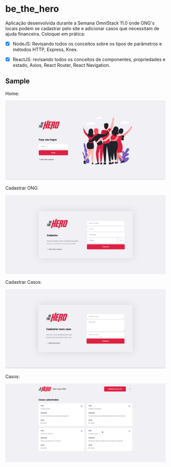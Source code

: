 # be_the_hero

Aplicação desenvolvida durante a Semana OmniStack 11.0 onde ONG's locais podem se cadastrar pelo site e adicionar casos que necessitam de ajuda financeira.
Coloquei em prática:

- [x] NodeJS: Revisando todos os conceitos sobre os tipos de parâmetros e métodos HTTP, Express, Knex.

- [x] ReactJS: revisando todos os conceitos de componentes, propriedades e estado, Axios, React Router, React Navigation. 


## Sample
Home: 

<p align="center">
  <img src="https://github.com/Dborah/be_the_hero/blob/master/sample/home.png" alt="Home" />
</p>

Cadastrar ONG: 

<p align="center">
  <img src="https://github.com/Dborah/be_the_hero/blob/master/sample/cadastrar_ong.png" alt="Cadastrar ONG" />
</p>

Cadastrar Casos: 
<p align="center">
  <img src="https://github.com/Dborah/be_the_hero/blob/master/sample/cadastrar_caso.png" alt="Cadastrar caso" />
</p>

Casos: 


<p align="center">
  <img src="https://github.com/Dborah/be_the_hero/blob/master/sample/casos.png" alt="Casos" />
</p>
